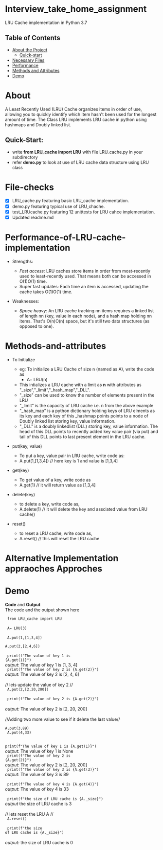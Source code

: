 # Interview_take_home_assignment
LRU Cache implementation in Python 3.7

## Table of Contents

* [About the Project](#About)
  * [Quick-start](#Quick-Start)
* [Necessary Files](#File-Checks)
* [Performance](#Performance-of-LRU-cache-implementation)
* [Methods and Attributes](#Methods-and-attributes)
* [Demo](#Demo)


# About
A Least Recently Used (LRU) Cache organizes items in order of use, allowing you to quickly identify which item hasn't been used for the longest amount of time.
The Class LRU implements LRU cache in python using hashmaps and Doubly linked list.
## Quick-Start:
  - write __from LRU_cache import LRU__ with file LRU_cache.py in your subdirectory
  - refer __demo.py__ to look at use of LRU cache data structure using LRU class

# File-checks
- [x] LRU_cache.py featuring basic LRU_cache implementation.
- [x] demo.py featuring typical use of LRU_chache.
- [x] test_LRUcache.py featuring 12 unittests for LRU cahce implementation.
- [x] Updated readme.md

# Performance-of-LRU-cache-implementation

- Strengths:
  - *Fast access:* LRU caches store items in order from most-recently used to least-recently used. That means both can be accessed in O(1)O(1) time.
  - Super fast updates: Each time an item is accessed, updating the cache takes O(1)O(1) time.

- Weaknesses:
  - *Space heavy:* An LRU cache tracking nn items requires a linked list of length nn (key, value in each node), and a hash map holding nn items. That's O(n)O(n) space, but it's still two data structures (as opposed to one).


# Methods-and-attributes

- To Initialize
  - eg: To initialize a LRU Cache of size n (named as A), write the code as
    - A= LRU(n)
  - This intializes a LRU cache with a limit as __n__ with attributes as "_size","_limit","_hash_map","_DLL".
  - "_size" can be used to know the number of elements present in the LRU
  - "_limit" is the capacity of LRU cache i.e. n from the above example
  - "_hash_map" is a python dictionary holding keys of LRU elments as its key and each key of this _hashmap points points to a node of Doubly linked list storing key, value information.
  - "_DLL" is a doubly linkedlist (DLL) storing key, value information. The head of this DLL points to recently added key value pair (via put) and tail of this DLL points to last present element in the LRU cache.

- put(key, value)
  - To put a key, value pair in LRU cache, write code as:
   - A.put(1,[1,3,4]) // here key is 1 and value is  [1,3,4]
   
- get(key)
  - To get value of a key, write code as
   - A.get(1) // it will return value as [1,3,4]
   
- delete(key)
  - to delete a key, write code as,
  - A.delete(1) // it will delete the key and assciated value from LRU cache()
  
- reset()
  - to reset a LRU cache, write code as,
  - A.reset() // this will reset the LRU cache

# Alternative Implementation appraoches Approches

# Demo

__Code__ and __Output__
<br> The code and the output shown here
 
<code> from LRU_cache import LRU
</code> 
<br>
<br>
<code> A= LRU(3)
</code> 
<br>
<code> A.put(1,[1,3,4])
</code> 
<br>
<code> A.put(2,[2,4,6])
</code>
<br>
<br>
<code> print(f"The value of key 1 is {A.get(1)}")
</code> 
<br>
*output*: The value of key 1 is [1, 3, 4]
<br> 
<code> print(f"The value of key 2 is {A.get(2)}")
</code>
<br>
*output:* The value of key 2 is [2, 4, 6]
<br>
<br>
// lets update the value of key 2 //
<br>
<code> A.put(2,[2,20,200])
</code>
<br>
<br>
<code> print(f"The value of key 2 is {A.get(2)}")
</code>
<br>  
*output:* The value of key 2 is [2, 20, 200]
<br>
<br>
//Adding two more value to see if it delete the last value//
<br>
<code> A.put(3,89)
</code>
<br>
<code> A.put(4,33)
</code>
<br>
<br>
<code> print(f"The value of key 1 is {A.get(1)}")
</code>
<br>
*output*: The value of key 1 is None
<br> 
<code> print(f"The value of key 2 is {A.get(2)}")
</code> 
<br> 
*output*: The value of key 2 is [2, 20, 200]
<br> 
<code> print(f"The value of key 3 is {A.get(3)}")
</code>
<br>
*output*: The value of key 3 is 89
<br>  
<code> print(f"The value of key 4 is {A.get(4)}")
</code>
<br>
*output*: The value of key 4 is 33
<br>  
<code> print(f"the size of LRU cache is {A._size}")
</code> 
<br>
*output* the size of LRU cache is 3
<br> 
<br>
// lets reset the LRU A //
<br>
<code> A.reset()
</code>
<br>
<br>
<code> print(f"the size of LRU cache is {A._size}")
</code>
<br>
<br>
*output:* the size of LRU cache is 0






